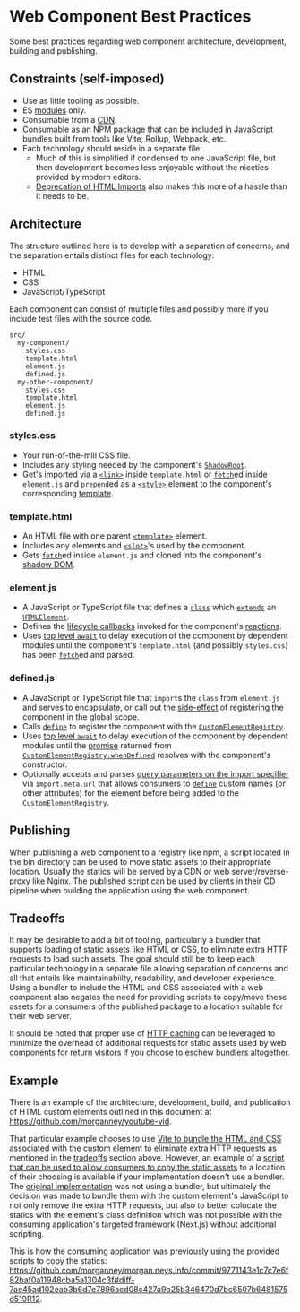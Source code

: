 # Web Component Best Practices

Some best practices regarding web component architecture, development, building and publishing.

## Constraints (self-imposed)

* Use as little tooling as possible.
* ES [modules](https://developer.mozilla.org/en-US/docs/Web/JavaScript/Guide/Modules) only.
* Consumable from a [CDN](https://unpkg.com/).
* Consumable as an NPM package that can be included in JavaScript bundles built from tools like Vite, Rollup, Webpack, etc.
* Each technology should reside in a separate file:
  * Much of this is simplified if condensed to one JavaScript file, but then development becomes less enjoyable without the niceties provided by modern editors.
  * [Deprecation of HTML Imports](https://developer.chrome.com/blog/chrome-70-deps-rems/) also makes this more of a hassle than it needs to be.

## Architecture

The structure outlined here is to develop with a separation of concerns, and the separation entails distinct files for each technology:

* HTML
* CSS
* JavaScript/TypeScript

Each component can consist of multiple files and possibly more if you include test files with the source code.

```
src/
  my-component/
    styles.css
    template.html
    element.js
    defined.js
  my-other-component/
    styles.css
    template.html
    element.js
    defined.js
```

### styles.css

* Your run-of-the-mill CSS file.
* Includes any styling needed by the component's [`ShadowRoot`](https://developer.mozilla.org/en-US/docs/Web/API/ShadowRoot).
* Get's imported via a [`<link>`](https://developer.mozilla.org/en-US/docs/Web/HTML/Element/link) inside `template.html` or [`fetch`](https://developer.mozilla.org/en-US/docs/Web/API/fetch)ed inside `element.js` and `prepend`ed as a [`<style>`](https://developer.mozilla.org/en-US/docs/Web/HTML/Element/style) element to the component's corresponding [template](https://developer.mozilla.org/en-US/docs/Web/Web_Components/Using_templates_and_slots).

### template.html

* An HTML file with one parent [`<template>`](https://developer.mozilla.org/en-US/docs/Web/HTML/Element/template) element.
* Includes any elements and [`<slot>`](https://developer.mozilla.org/en-US/docs/Web/HTML/Element/slot)'s used by the component.
* Gets [`fetch`](https://developer.mozilla.org/en-US/docs/Web/API/fetch)ed inside `element.js` and cloned into the component's [shadow DOM](https://developer.mozilla.org/en-US/docs/Web/Web_Components/Using_shadow_DOM).


### element.js

* A JavaScript or TypeScript file that defines a [`class`](https://developer.mozilla.org/en-US/docs/Web/JavaScript/Reference/Statements/class) which [`extends`](https://developer.mozilla.org/en-US/docs/Web/JavaScript/Reference/Classes/extends) an [`HTMLElement`](https://developer.mozilla.org/en-US/docs/Web/API/HTMLElement).
* Defines the [lifecycle callbacks](https://html.spec.whatwg.org/multipage/custom-elements.html#concept-custom-element-definition-lifecycle-callbacks) invoked for the component's [reactions](https://html.spec.whatwg.org/multipage/custom-elements.html#custom-element-reactions).
* Uses [top level `await`](https://developer.mozilla.org/en-US/docs/Web/JavaScript/Guide/Modules#top_level_await) to delay execution of the component by dependent modules until the component's `template.html` (and possibly `styles.css`) has been [`fetch`](https://developer.mozilla.org/en-US/docs/Web/API/fetch)ed and parsed.

### defined.js

* A JavaScript or TypeScript file that `import`s the `class` from `element.js` and serves to encapsulate, or call out the [side-effect](https://en.wikipedia.org/wiki/Side_effect_(computer_science)) of registering the component in the global scope.
* Calls [`define`](https://developer.mozilla.org/en-US/docs/Web/API/CustomElementRegistry/define) to register the component with the [`CustomElementRegistry`](https://developer.mozilla.org/en-US/docs/Web/API/CustomElementRegistry).
* Uses [top level `await`](https://developer.mozilla.org/en-US/docs/Web/JavaScript/Guide/Modules#top_level_await) to delay execution of the component by dependent modules until the [promise](https://developer.mozilla.org/en-US/docs/Web/JavaScript/Reference/Global_Objects/Promise) returned from [`CustomElementRegistry.whenDefined`](https://developer.mozilla.org/en-US/docs/Web/API/CustomElementRegistry/whenDefined) resolves with the component's constructor.
* Optionally accepts and parses [query parameters on the import specifier](https://developer.mozilla.org/en-US/docs/Web/JavaScript/Reference/Operators/import.meta#passing_query_parameters) via `import.meta.url` that allows consumers to [`define`](https://developer.mozilla.org/en-US/docs/Web/API/CustomElementRegistry/define) custom names (or other attributes) for the element before being added to the `CustomElementRegistry`.


## Publishing

When publishing a web component to a registry like npm, a script located in the bin directory can be used to move static assets to their appropriate location. Usually the statics will be served by a CDN or web server/reverse-proxy like Nginx. The published script can be used by clients in their CD pipeline when building the application using the web component.

## Tradeoffs

It may be desirable to add a bit of tooling, particularly a bundler that supports loading of static assets like HTML or CSS, to eliminate extra HTTP requests to load such assets. The goal should still be to keep each particular technology in a separate file allowing separation of concerns and all that entails like maintainabiilty, readability, and developer experience. Using a bundler to include the HTML and CSS associated with a web component also negates the need for providing scripts to copy/move these assets for a consumers of the published package to a location suitable for their web server.

It should be noted that proper use of [HTTP caching](https://developer.mozilla.org/en-US/docs/Web/HTTP/Caching) can be leveraged to minimize the overhead of additional requests for static assets used by web components for return visitors if you choose to eschew bundlers altogether.

## Example

There is an example of the architecture, development, build, and publication of HTML custom elements outlined in this document at https://github.com/morganney/youtube-vid.

That particular example chooses to use [Vite to bundle the HTML and CSS](https://vitejs.dev/guide/assets#importing-asset-as-string) associated with the custom element to eliminate extra HTTP requests as mentioned in the [tradeoffs](#tradeoffs) section above. However, an example of a [script that can be used to allow consumers to copy the static assets](https://github.com/morganney/youtube-vid/blob/main/src/cli.ts) to a location of their choosing is available if your implementation doesn't use a bundler. The [original implementation](https://github.com/morganney/youtube-vid/tree/3d7b8ac817170cff8bba036c1a938042a0e0b76f) was not using a bundler, but ultimately the decision was made to bundle them with the custom element's JavaScript to not only remove the extra HTTP requests, but also to better colocate the statics with the element's class definition which was not possible with the consuming application's targeted framework (Next.js) without additional scripting.

This is how the consuming application was previously using the provided scripts to copy the statics: https://github.com/morganney/morgan.neys.info/commit/9771143e1c7c7e6f82baf0a11948cba5a1304c3f#diff-7ae45ad102eab3b6d7e7896acd08c427a9b25b346470d7bc6507b6481575d519R12.

